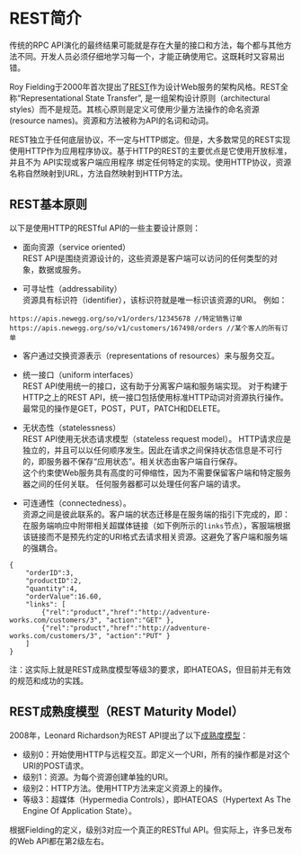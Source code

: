 # REST简介
传统的RPC API演化的最终结果可能就是存在大量的接口和方法，每个都与其他方法不同。开发人员必须仔细地学习每一个，才能正确使用它。这既耗时又容易出错。

Roy Fielding于2000年首次提出了[REST](https://en.wikipedia.org/wiki/Representational_state_transfer)作为设计Web服务的架构风格。REST全称“Representational State Transfer”, 是一组架构设计原则（architectural styles）而不是规范。其核心原则是定义可使用少量方法操作的命名资源(resource names)。资源和方法被称为API的名词和动词。

REST独立于任何底层协议，不一定与HTTP绑定。但是，大多数常见的REST实现使用HTTP作为应用程序协议。基于HTTP的REST的主要优点是它使用开放标准，并且不为 API实现或客户端应用程序 绑定任何特定的实现。使用HTTP协议，资源名称自然映射到URL，方法自然映射到HTTP方法。


## REST基本原则
以下是使用HTTP的RESTful API的一些主要设计原则：  
- 面向资源（service oriented）  
REST API是围绕资源设计的，这些资源是客户端可以访问的任何类型的对象，数据或服务。

- 可寻址性（addressability）  
资源具有标识符（identifier），该标识符就是唯一标识该资源的URI。 例如：  
```
https://apis.newegg.org/so/v1/orders/12345678 //特定销售订单
https://apis.newegg.org/so/v1/customers/167498/orders //某个客人的所有订单
```
- 客户通过交换资源表示（representations of resources）来与服务交互。

- 统一接口（uniform interfaces）  
REST API使用统一的接口，这有助于分离客户端和服务端实现。 对于构建于HTTP之上的REST API，统一接口包括使用标准HTTP动词对资源执行操作。 最常见的操作是GET，POST，PUT，PATCH和DELETE。

- 无状态性（statelessness）  
REST API使用无状态请求模型（stateless request model）。 HTTP请求应是独立的，并且可以以任何顺序发生。因此在请求之间保持状态信息是不可行的，即服务器不保存“应用状态”。相关状态由客户端自行保存。   
这个约束使Web服务具有高度的可伸缩性，因为不需要保留客户端和特定服务器之间的任何关联。 任何服务器都可以处理任何客户端的请求。

- 可连通性（connectedness）。  
资源之间是彼此联系的。客户端的状态迁移是在服务端的指引下完成的，即：在服务端响应中附带相关超媒体链接（如下例所示的`links`节点），客服端根据该链接而不是预先约定的URI格式去请求相关资源。这避免了客户端和服务端的强耦合。
```
{
    "orderID":3,
    "productID":2,
    "quantity":4,
    "orderValue":16.60,
    "links": [
        {"rel":"product","href":"http://adventure-works.com/customers/3", "action":"GET" },
        {"rel":"product","href":"http://adventure-works.com/customers/3", "action":"PUT" }
    ]
}
```
注：这实际上就是REST成熟度模型等级3的要求，即HATEOAS，但目前并无有效的规范和成功的实践。


## REST成熟度模型（REST Maturity Model）
2008年，Leonard Richardson为REST API提出了以下[成熟度模型](https://martinfowler.com/articles/richardsonMaturityModel.html)：  
- 级别0：开始使用HTTP与远程交互。即定义一个URI，所有的操作都是对这个URI的POST请求。
- 级别1：资源。为每个资源创建单独的URI。
- 级别2：HTTP方法。使用HTTP方法来定义资源上的操作。
- 等级3：超媒体（Hypermedia Controls），即HATEOAS（Hypertext As The Engine Of Application State）。

根据Fielding的定义，级别3对应一个真正的RESTful API。但实际上，许多已发布的Web API都在第2级左右。
